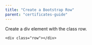 ```yaml
---
title: "Create a Bootstrap Row"
parent: "certificates-guide"
---
```


Create a div element with the class row.

    <div class="row"></div>
